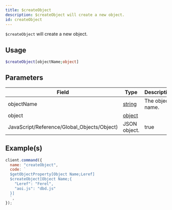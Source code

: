 ```yaml
---
title: $createObject
description: $createObject will create a new object.
id: createObject
---
```


`$createObject` will create a new object.

## Usage

```php
$createObject[objectName;object]
```

## Parameters

| Field                                       | Type                                                                                              | Description      | Required |
| ------------------------------------------- | ------------------------------------------------------------------------------------------------- | ---------------- | :------: |
| objectName                                  | [string](https://developer.mozilla.org/en-US/docs/Web/JavaScript/Reference/Global_Objects/String) | The object name. |   true   |
| object                                      | [object](https://developer.mozilla.org/en-US/docs/Web/JavaScript/Reference/Global_Objects/Object) |
| JavaScript/Reference/Global_Objects/Object) | JSON object.                                                                                      | true             |

## Example(s)

```javascript
client.command({
  name: "createObject",
  code: `
  $getObjectProperty[Object Name;Leref]
  $createObject[Object Name;{
    "Leref": "Ferel",
    "aoi.js": "dbd.js"
  }]
  `,
});
```
